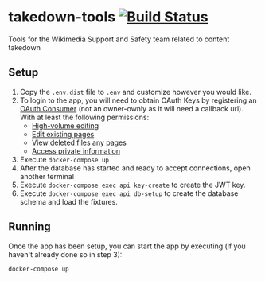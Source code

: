 # takedown-tools [![Build Status](https://travis-ci.org/wikimedia/takedown-tools.svg?branch=master)](https://travis-ci.org/wikimedia/takedown-tools)
Tools for the Wikimedia Support and Safety team related to content takedown

## Setup
1. Copy the `.env.dist` file to `.env` and customize however you would like.
2. To login to the app, you will need to obtain OAuth Keys by registering an
	 [OAuth Consumer](https://meta.wikimedia.org/wiki/Special:OAuthConsumerRegistration/propose)
	 (not an owner-ownly as it will need a callback url). With at least the
	 following permissions:
	 - [High-volume editing](https://meta.wikimedia.org/wiki/Special:ListGrants#highvolume)
	 - [Edit existing pages](https://meta.wikimedia.org/wiki/Special:ListGrants#editpage)
	 - [View deleted files any pages](https://meta.wikimedia.org/wiki/Special:ListGrants#viewdeleted)
	 - [Access private information](https://meta.wikimedia.org/wiki/Special:ListGrants#privateinfo)
3. Execute `docker-compose up`
4. After the database has started and ready to accept connections, open another
   terminal
5. Execute `docker-compose exec api key-create` to create the JWT key.
6. Execute `docker-compose exec api db-setup` to create the database schema and
	  load the fixtures.

## Running
Once the app has been setup, you can start the app by executing (if you haven't
already done so in step 3):
```
docker-compose up
```
